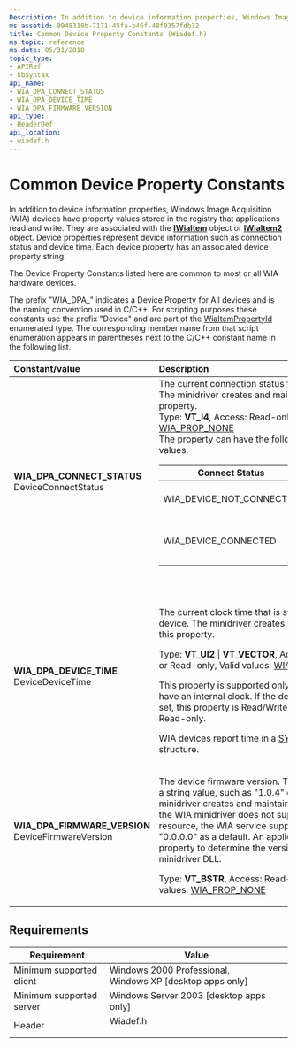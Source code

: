 ```yaml
---
Description: In addition to device information properties, Windows Image Acquisition (WIA) devices have property values stored in the registry that applications read and write.
ms.assetid: 9948318b-7171-45fa-b46f-48f9357fdb32
title: Common Device Property Constants (Wiadef.h)
ms.topic: reference
ms.date: 05/31/2018
topic_type: 
- APIRef
- kbSyntax
api_name: 
- WIA_DPA_CONNECT_STATUS
- WIA_DPA_DEVICE_TIME
- WIA_DPA_FIRMWARE_VERSION
api_type: 
- HeaderDef
api_location: 
- wiadef.h
---
```


# Common Device Property Constants

In addition to device information properties, Windows Image Acquisition (WIA) devices have property values stored in the registry that applications read and write. They are associated with the [**IWiaItem**](/windows/desktop/api/wia_xp/nn-wia_xp-iwiaitem) object or [**IWiaItem2**](-wia-iwiaitem2.md) object. Device properties represent device information such as connection status and device time. Each device property has an associated device property string.

The Device Property Constants listed here are common to most or all WIA hardware devices.

The prefix "WIA\_DPA\_" indicates a Device Property for All devices and is the naming convention used in C/C++. For scripting purposes these constants use the prefix "Device" and are part of the [WiaItemPropertyId](-wia-wiaitempropertyid.md) enumerated type. The corresponding member name from that script enumeration appears in parentheses next to the C/C++ constant name in the following list.



<table>
<colgroup>
<col style="width: 50%" />
<col style="width: 50%" />
</colgroup>
<thead>
<tr class="header">
<th style="text-align: left;">Constant/value</th>
<th style="text-align: left;">Description</th>
</tr>
</thead>
<tbody>
<tr class="odd">
<td style="text-align: left;"><span id="WIA_DPA_CONNECT_STATUS"></span><span id="wia_dpa_connect_status"></span><dl> <dt><strong>WIA_DPA_CONNECT_STATUS</strong></dt> <dt>DeviceConnectStatus</dt> </dl></td>
<td style="text-align: left;">The current connection status for the device. The minidriver creates and maintains this property.<br/> Type: <strong>VT_I4</strong>, Access: Read-only, Valid values: <a href="-wia-property-attributes.md">WIA_PROP_NONE</a><br/> The property can have the following possible values.<br/> 
<table>
<thead>
<tr class="header">
<th>Connect Status</th>
<th>Definition</th>
</tr>
</thead>
<tbody>
<tr class="odd">
<td>WIA_DEVICE_NOT_CONNECTED</td>
<td>Device is not connected.</td>
</tr>
<tr class="even">
<td>WIA_DEVICE_CONNECTED</td>
<td>Device is connected and operational.</td>
</tr>
</tbody>
</table>

<p> </p></td>
</tr>
<tr class="even">
<td style="text-align: left;"><span id="WIA_DPA_DEVICE_TIME"></span><span id="wia_dpa_device_time"></span><dl> <dt><strong>WIA_DPA_DEVICE_TIME</strong></dt> <dt>DeviceDeviceTime</dt> </dl></td>
<td style="text-align: left;"><p>The current clock time that is stored on the device. The minidriver creates and maintains this property.</p>
<p>Type: <strong>VT_UI2</strong> | <strong>VT_VECTOR</strong>, Access: Read/Write or Read-only, Valid values: <a href="-wia-property-attributes.md">WIA_PROP_NONE</a></p>
<p>This property is supported only by devices that have an internal clock. If the device clock can be set, this property is Read/Write; otherwise, it is Read-only.</p>
<p>WIA devices report time in a <a href="/windows/desktop/api/minwinbase/ns-minwinbase-systemtime">SYSTEMTIME</a> structure.</p></td>
</tr>
<tr class="odd">
<td style="text-align: left;"><span id="WIA_DPA_FIRMWARE_VERSION"></span><span id="wia_dpa_firmware_version"></span><dl> <dt><strong>WIA_DPA_FIRMWARE_VERSION</strong></dt> <dt>DeviceFirmwareVersion</dt> </dl></td>
<td style="text-align: left;"><p>The device firmware version. This value must be a string value, such as &quot;1.0.4&quot; or &quot;1.0abc&quot;. The minidriver creates and maintains this property. If the WIA minidriver does not supply a version resource, the WIA service supplies the value &quot;0.0.0.0&quot; as a default. An application reads this property to determine the version of the WIA minidriver DLL.</p>
<p>Type: <strong>VT_BSTR</strong>, Access: Read-only, Valid values: <a href="-wia-property-attributes.md">WIA_PROP_NONE</a></p></td>
</tr>
</tbody>
</table>



## Requirements



| Requirement | Value |
|-------------------------------------|-------------------------------------------------------------------------------------|
| Minimum supported client<br/> | Windows 2000 Professional, Windows XP \[desktop apps only\]<br/>              |
| Minimum supported server<br/> | Windows Server 2003 \[desktop apps only\]<br/>                                |
| Header<br/>                   | <dl> <dt>Wiadef.h</dt> </dl> |



 

 
